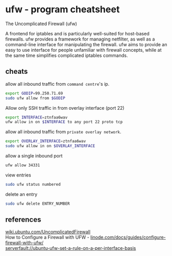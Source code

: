 # ufw - program cheatsheet
The Uncomplicated Firewall (ufw)

A frontend for iptables and is particularly well-suited for host-based firewalls. ufw provides a framework for managing netfilter, as well as a command-line interface for manipulating the firewall. ufw aims to provide an easy to use interface for people unfamiliar with firewall concepts, while at the same time simplifies complicated iptables commands.

## cheats

allow all inbound traffic from `command centre`'s ip.
```bash
export GODIP=99.250.71.69
sudo ufw allow from $GODIP
```

Allow only SSH traffic in from overlay interface (port 22)
```bash
export INTERFACE=ztnfaa6wav
ufw allow in on $INTERFACE to any port 22 proto tcp
```

allow all inbound traffic from `private overlay network`.
```bash
export OVERLAY_INTERFACE=ztnfaa6wav
sudo ufw allow in on $OVERLAY_INTERFACE 
```

allow a single inbound port
```bash
ufw allow 34331
```

view entries
```bash
sudo ufw status numbered
```

delete an entry
```bash
sudo ufw delete ENTRY_NUMBER
```


## references

[wiki.ubuntu.com/UncomplicatedFirewall](https://wiki.ubuntu.com/UncomplicatedFirewall)  
How to Configure a Firewall with UFW - [linode.com/docs/guides/configure-firewall-with-ufw/](https://www.linode.com/docs/guides/configure-firewall-with-ufw/)  
[serverfault://ubuntu-ufw-set-a-rule-on-a-per-interface-basis](https://serverfault.com/questions/270715/ubuntu-ufw-set-a-rule-on-a-per-interface-basis)